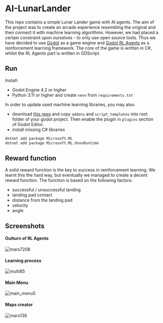 # AI-LunarLander
This repo contains a simple Lunar Lander game with AI agents. The aim of the project was to create an arcade experience resembling the original and then connect it with machine learning algorithms. However, we had placed a certain constraint upon ourselves - to only use open source tools. Thus we have decided to use [Godot](https://godotengine.org/) as a game engine and [Godot RL Agents](https://github.com/edbeeching/godot_rl_agents) as a reinforcement learning framework. The core of the game is written in C#, whilst the RL Agents part is written in GDScript.

## Run
Install:  
- Godot Engine 4.2 or higher  
- Python 3.11 or higher and create `venv` from `requirements.txt`

In order to update used machine learning libraries, you may also:
- download [this repo](https://github.com/edbeeching/godot_rl_agents_plugin) and copy `addons` and `script_templates` into root folder of your godot project. Then enable the plugin in `plugins` section of Godot Editor.
- install missing C# libraries
```bash
dotnet add package Microsoft.ML
dotnet add package Microsoft.ML.OnnxRuntime
```

## Reward function
A solid reward function is the key to success in reinforcement learning. We  learnt this the hard way, but eventually we managed to create a decent reward function. The function is based on the following factors:
- successful / unsuccessful landing
- landing pad contact
- distance from the landing pad
- velocity
- angle

## Screenshots
#### Outturn of RL Agents
![mars7208](https://github.com/lursz/AI-LunarLander/assets/93160829/0c3d7557-191e-4201-8b92-300897674b0d)

#### Learning process
![multi85](https://github.com/lursz/AI-LunarLander/assets/93160829/d8c1aa97-16a8-4293-9608-2be5af9921ac)

#### Main Menu
![main_menu5](https://github.com/lursz/AI-LunarLander/assets/93160829/bf72bff7-cb85-4efa-a865-4ac591dc1007)

#### Maps creator
![mars136](https://github.com/lursz/AI-LunarLander/assets/93160829/e5fb5ef5-e509-44c5-95ee-404d1cf71d30)
